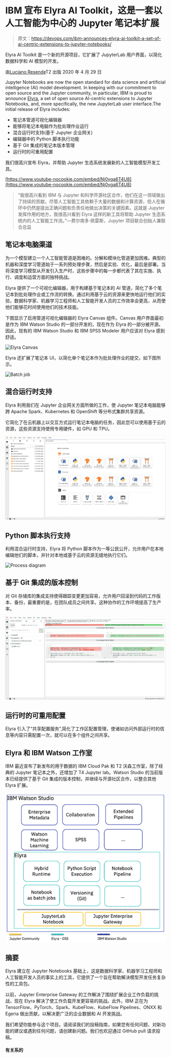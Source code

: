 # IBM 宣布 Elyra AI Toolkit，这是一套以人工智能为中心的 Jupyter 笔记本扩展

> 原文：<https://devops.com/ibm-announces-elyra-ai-toolkit-a-set-of-ai-centric-extensions-to-jupyter-notebooks/>

Elyra AI Toolkit 是一个新的开源项目，它扩展了 JupyterLab 用户界面，以简化数据科学和 AI 模型的开发。

由[Luciano Resende](https://developer.ibm.com/profiles/lresende)T2 出版 2020 年 4 月 29 日

Jupyter Notebooks are now the open standard for data science and artificial intelligence (AI) model development. In keeping with our commitment to open source and the Jupyter community, in particular, IBM is proud to announce [Elyra](https://github.com/elyra-ai), a set of open source AI-centric extensions to Jupyter Notebooks, and, more specifically, the new JupyterLab user interface.The initial release of Elyra includes:

*   笔记本管道可视化编辑器
*   能够将笔记本电脑作为批处理作业运行
*   混合运行时支持(基于 Jupyter 企业网关)
*   编辑器中的 Python 脚本执行功能
*   基于 Git 集成的笔记本版本管理
*   运行时的可重用配置

我们很高兴宣布 Elyra，并帮助 Jupyter 生态系统发展新的人工智能模型开发工具。

[https://www.youtube-nocookie.com/embed/Nj0yga6T4U8](https://www.youtube-nocookie.com/embed/Nj0yga6T4U8)

> “我很高兴看到 IBM 与 Jupyter 和科学开源社区合作，他们在这一领域做出了持续的贡献。尽管人工智能工具依赖于大量的数据和计算资源，但人在循环中仍然是提出正确问题和负责任地做出决策的关键因素。这就是 Jupyter 发挥作用的地方，我很高兴看到 Elyra 这样的新工具将帮助 Jupyter 生态系统内的人工智能工作流。”—费尔南多·佩雷斯，Jupyter 项目联合创始人兼联合总监

## 笔记本电脑渠道

为一个模型建立一个人工智能管道是困难的。分解和模块化管道更加困难。典型的机器和深度学习管道始于一系列预处理步骤，然后是实验、优化，最后是部署。当将深度学习模型从开发引入生产时，这些步骤中的每一步都代表了其在实施、执行、调度和运营方面的独特挑战。

Elyra 提供了一个可视化编辑器，用于构建基于笔记本的 AI 管道，简化了多个笔记本到批处理作业或工作流的转换。通过利用基于云的资源来更快地运行他们的实验，数据科学家、机器学习工程师和人工智能开发人员的工作效率会更高，从而使他们能够花时间使用他们的技术技能。

下图显示了启用管道可视化编辑器的 Elyra Canvas 组件。Canvas 用户界面最初是作为 IBM Watson Studio 的一部分开发的，现在作为 Elyra 的一部分被开源。因此，现有的 IBM Watson Studio 和 IBM SPSS Modeler 用户应该对 Elyra 感到舒适。

![Elyra Canvas](img/ef2e73768dab2a82f581d54385fe64fa.png)

Elyra 还扩展了笔记本 UI，以简化单个笔记本作为批处理作业的提交，如下图所示。

![Batch job](img/77e6401c828a686789ae51d7ded2270d.png)

## 混合运行时支持

Elyra 利用我们在 Jupyter 企业网关方面所做的工作，使 Jupyter 笔记本电脑能够跨 Apache Spark、Kubernetes 和 OpenShift 等分布式集群共享资源。

它简化了在云机器上以交互方式运行笔记本电脑的任务，因此您可以使用基于云的资源，这些资源支持使用专用硬件，如 GPU 和 TPU。

![View of main page of AI Workspace](img/32de56020e12b73c55cbbe9dbfbb8b19.png)

## Python 脚本执行支持

利用混合运行时支持，Elyra 将 Python 脚本作为一等公民公开，允许用户在本地编辑他们的脚本，并针对本地或基于云的资源无缝地执行它们。

![Process diagram](img/23b1bd7c481c999f72aef8245819377b.png)

## 基于 Git 集成的版本控制

对 Git 存储库的集成支持使得跟踪变更更加容易，允许用户回滚到代码的工作版本、备份，最重要的是，在团队成员之间共享。这种协作的工作环境提高了生产率。

![Process diagram](img/10cf3219645b8fd8992ea24c3dd7b6ea.png)

## 运行时的可重用配置

Elyra 引入了“共享配置服务”,简化了工作区配置管理，使诸如访问外部运行时的信息等内容只需配置一次，就可以在多个组件之间共享。

## Elyra 和 IBM Watson 工作室

IBM 最近宣布了新发布的用于数据的 IBM Cloud Pak 和 T2 沃森工作室，除了经典的 Jupyter 笔记本之外，还增加了 T4 Jupyter lab。Watson Studio 的当前版本已经提供了基于 Git 集成的版本控制，并继续与开源社区合作，以整合其他 Elyra 扩展。

![Process diagram](img/05c7e239331791a95a51c12c5eebb823.png)

## 摘要

Elyra 建立在 Jupyter Notebooks 基础上，这是数据科学家、机器学习工程师和人工智能开发人员的事实上的工具，它提供了一个旨在帮助解决模型开发任务复杂性的工具包。

以前，Jupyter Enterprise Gateway 的工作解决了围绕扩展企业工作负载的挑战，现在 Elyra 解决了使工作负载开发更容易的挑战。此外，IBM 正在为 TensorFlow、PyTorch、Spark、KubeFlow、KubeFlow Pipelines、ONXX 和 Egeria 做出贡献，以解决更广泛的企业数据和 AI 开发挑战。

我们希望你能参与这个项目。请阅读我们的投稿指南，如果您有任何问题、对新功能的建议或遇到任何问题，请创建新问题。我们也欢迎通过 GitHub pull 请求投稿。

#### 有关系的